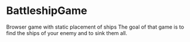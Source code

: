 # BattleshipGame
Browser game with static placement of ships
The goal of that game is to find the ships of your enemy and to sink them all.
